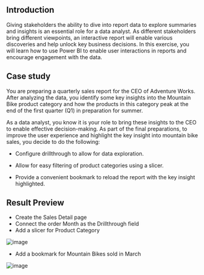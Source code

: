 ## Introduction
Giving stakeholders the ability to dive into report data to explore summaries and insights is an essential role for a data analyst. As different stakeholders bring different viewpoints, an interactive report will enable various discoveries and help unlock key business decisions. In this exercise, you will learn how to use Power BI to enable user interactions in reports and encourage engagement with the data.

## Case study
You are preparing a quarterly sales report for the CEO of Adventure Works. After analyzing the data, you identify some key insights into the Mountain Bike product category and how the products in this category peak at the end of the first quarter (Q1) in preparation for summer.

As a data analyst, you know it is your role to bring these insights to the CEO to enable effective decision-making. As part of the final preparations, to improve the user experience and highlight the key insight into mountain bike sales, you decide to do the following:

- Configure drillthrough to allow for data exploration.

- Allow for easy filtering of product categories using a slicer.

- Provide a convenient bookmark to reload the report with the key insight highlighted.

## Result Preview

- Create the Sales Detail page
- Connect the order Month as the Drillthrough field
- Add a slicer for Product Category
  
![image](https://github.com/user-attachments/assets/c5666a5d-9af6-4765-8fed-04d59d9fec13)

- Add a bookmark for Mountain Bikes sold in March

![image](https://github.com/user-attachments/assets/fdf9091b-d7fc-49c9-9ced-f25b24f4896b)
